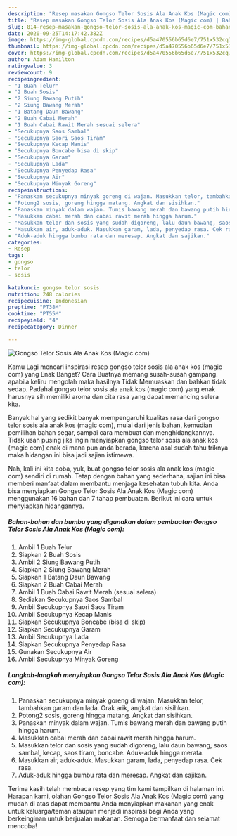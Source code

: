 ```yaml
---
description: "Resep masakan Gongso Telor Sosis Ala Anak Kos (Magic com) | Bahan Membuat Gongso Telor Sosis Ala Anak Kos (Magic com) Yang Bisa Manjain Lidah"
title: "Resep masakan Gongso Telor Sosis Ala Anak Kos (Magic com) | Bahan Membuat Gongso Telor Sosis Ala Anak Kos (Magic com) Yang Bisa Manjain Lidah"
slug: 814-resep-masakan-gongso-telor-sosis-ala-anak-kos-magic-com-bahan-membuat-gongso-telor-sosis-ala-anak-kos-magic-com-yang-bisa-manjain-lidah
date: 2020-09-25T14:17:42.382Z
image: https://img-global.cpcdn.com/recipes/d5a470556b65d6e7/751x532cq70/gongso-telor-sosis-ala-anak-kos-magic-com-foto-resep-utama.jpg
thumbnail: https://img-global.cpcdn.com/recipes/d5a470556b65d6e7/751x532cq70/gongso-telor-sosis-ala-anak-kos-magic-com-foto-resep-utama.jpg
cover: https://img-global.cpcdn.com/recipes/d5a470556b65d6e7/751x532cq70/gongso-telor-sosis-ala-anak-kos-magic-com-foto-resep-utama.jpg
author: Adam Hamilton
ratingvalue: 3
reviewcount: 9
recipeingredient:
- "1 Buah Telur"
- "2 Buah Sosis"
- "2 Siung Bawang Putih"
- "2 Siung Bawang Merah"
- "1 Batang Daun Bawang"
- "2 Buah Cabai Merah"
- "1 Buah Cabai Rawit Merah sesuai selera"
- "Secukupnya Saos Sambal"
- "Secukupnya Saori Saos Tiram"
- "Secukupnya Kecap Manis"
- "Secukupnya Boncabe bisa di skip"
- "Secukupnya Garam"
- "Secukupnya Lada"
- "Secukupnya Penyedap Rasa"
- "Secukupnya Air"
- "Secukupnya Minyak Goreng"
recipeinstructions:
- "Panaskan secukupnya minyak goreng di wajan. Masukkan telor, tambahkan garam dan lada. Orak arik, angkat dan sisihkan."
- "Potong2 sosis, goreng hingga matang. Angkat dan sisihkan."
- "Panaskan minyak dalam wajan. Tumis bawang merah dan bawang putih hingga harum."
- "Masukkan cabai merah dan cabai rawit merah hingga harum."
- "Masukkan telor dan sosis yang sudah digoreng, lalu daun bawang, saos sambal, kecap, saos tiram, boncabe. Aduk-aduk hingga merata."
- "Masukkan air, aduk-aduk. Masukkan garam, lada, penyedap rasa. Cek rasa."
- "Aduk-aduk hingga bumbu rata dan meresap. Angkat dan sajikan."
categories:
- Resep
tags:
- gongso
- telor
- sosis

katakunci: gongso telor sosis 
nutrition: 248 calories
recipecuisine: Indonesian
preptime: "PT38M"
cooktime: "PT55M"
recipeyield: "4"
recipecategory: Dinner

---
```



![Gongso Telor Sosis Ala Anak Kos (Magic com)](https://img-global.cpcdn.com/recipes/d5a470556b65d6e7/751x532cq70/gongso-telor-sosis-ala-anak-kos-magic-com-foto-resep-utama.jpg)

Kamu Lagi mencari inspirasi resep gongso telor sosis ala anak kos (magic com) yang Enak Banget? Cara Buatnya memang susah-susah gampang. apabila keliru mengolah maka hasilnya Tidak Memuaskan dan bahkan tidak sedap. Padahal gongso telor sosis ala anak kos (magic com) yang enak harusnya sih memiliki aroma dan cita rasa yang dapat memancing selera kita.

Banyak hal yang sedikit banyak mempengaruhi kualitas rasa dari gongso telor sosis ala anak kos (magic com), mulai dari jenis bahan, kemudian pemilihan bahan segar, sampai cara membuat dan menghidangkannya. Tidak usah pusing jika ingin menyiapkan gongso telor sosis ala anak kos (magic com) enak di mana pun anda berada, karena asal sudah tahu triknya maka hidangan ini bisa jadi sajian istimewa.




Nah, kali ini kita coba, yuk, buat gongso telor sosis ala anak kos (magic com) sendiri di rumah. Tetap dengan bahan yang sederhana, sajian ini bisa memberi manfaat dalam membantu menjaga kesehatan tubuh kita. Anda bisa menyiapkan Gongso Telor Sosis Ala Anak Kos (Magic com) menggunakan 16 bahan dan 7 tahap pembuatan. Berikut ini cara untuk menyiapkan hidangannya.

<!--inarticleads1-->

##### Bahan-bahan dan bumbu yang digunakan dalam pembuatan Gongso Telor Sosis Ala Anak Kos (Magic com):

1. Ambil 1 Buah Telur
1. Siapkan 2 Buah Sosis
1. Ambil 2 Siung Bawang Putih
1. Siapkan 2 Siung Bawang Merah
1. Siapkan 1 Batang Daun Bawang
1. Siapkan 2 Buah Cabai Merah
1. Ambil 1 Buah Cabai Rawit Merah (sesuai selera)
1. Sediakan Secukupnya Saos Sambal
1. Ambil Secukupnya Saori Saos Tiram
1. Ambil Secukupnya Kecap Manis
1. Siapkan Secukupnya Boncabe (bisa di skip)
1. Siapkan Secukupnya Garam
1. Ambil Secukupnya Lada
1. Siapkan Secukupnya Penyedap Rasa
1. Gunakan Secukupnya Air
1. Ambil Secukupnya Minyak Goreng




<!--inarticleads2-->

##### Langkah-langkah menyiapkan Gongso Telor Sosis Ala Anak Kos (Magic com):

1. Panaskan secukupnya minyak goreng di wajan. Masukkan telor, tambahkan garam dan lada. Orak arik, angkat dan sisihkan.
1. Potong2 sosis, goreng hingga matang. Angkat dan sisihkan.
1. Panaskan minyak dalam wajan. Tumis bawang merah dan bawang putih hingga harum.
1. Masukkan cabai merah dan cabai rawit merah hingga harum.
1. Masukkan telor dan sosis yang sudah digoreng, lalu daun bawang, saos sambal, kecap, saos tiram, boncabe. Aduk-aduk hingga merata.
1. Masukkan air, aduk-aduk. Masukkan garam, lada, penyedap rasa. Cek rasa.
1. Aduk-aduk hingga bumbu rata dan meresap. Angkat dan sajikan.




Terima kasih telah membaca resep yang tim kami tampilkan di halaman ini. Harapan kami, olahan Gongso Telor Sosis Ala Anak Kos (Magic com) yang mudah di atas dapat membantu Anda menyiapkan makanan yang enak untuk keluarga/teman ataupun menjadi inspirasi bagi Anda yang berkeinginan untuk berjualan makanan. Semoga bermanfaat dan selamat mencoba!
